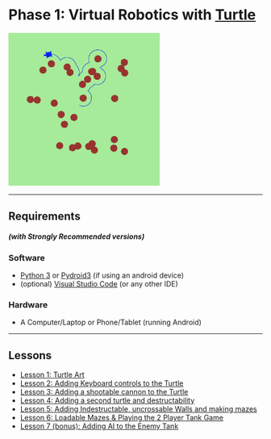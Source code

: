 # Phase 1: Virtual Robotics with [Turtle](https://docs.python.org/3/library/turtle.html)

<img src="turtles_screenshot.png" width="300">

---
## Requirements 
##### (with Strongly Recommended versions)
### Software
* [Python 3](https://www.python.org/download/releases/3.0/) or [Pydroid3](https://play.google.com/store/apps/details?id=ru.iiec.pydroid3&hl=en_GB&gl=US) (if using an android device)
* (optional) [Visual Studio Code](https://code.visualstudio.com/) (or any other IDE)
### Hardware
* A Computer/Laptop or Phone/Tablet (running Android)
--- 

## Lessons
* [Lesson 1: Turtle Art](lesson_1/README.md)
* [Lesson 2: Adding Keyboard controls to the Turtle](lesson_2/README.md)
* [Lesson 3: Adding a shootable cannon to the Turtle](lesson_3/README.md)
* [Lesson 4: Adding a second turtle and destructability](lesson_4/README.md)
* [Lesson 5: Adding Indestructable, uncrossable Walls and making mazes](lesson_5/README.md)
* [Lesson 6: Loadable Mazes & Playing the 2 Player Tank Game](lesson_6/README.md)
* [Lesson 7 (bonus): Adding AI to the Enemy Tank](lesson_7/README.md)
